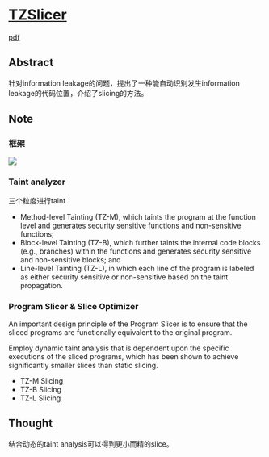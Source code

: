 # [TZSlicer](https://ieeexplore.ieee.org/document/8383886)

[pdf](https://ieeexplore.ieee.org/document/8383886)

## Abstract

针对information leakage的问题，提出了一种能自动识别发生information leakage的代码位置，介绍了slicing的方法。

## Note

### 框架

![](https://i.loli.net/2019/09/25/6EX4aC5GsHflqrO.png)

### Taint analyzer

三个粒度进行taint：

- Method-level Tainting (TZ-M), which taints the program at the function level and generates security sensitive functions and non-sensitive functions;
- Block-level Tainting (TZ-B), which further taints the internal code blocks (e.g., branches) within the functions and generates security sensitive and non-sensitive blocks; and
- Line-level Tainting (TZ-L), in which each line of the program is labeled as either security sensitive or non-sensitive based on the taint propagation.

### Program Slicer & Slice Optimizer

An important design principle of the Program Slicer is to ensure that the sliced programs are functionally equivalent to the original program.

Employ dynamic taint analysis that is dependent upon the specific executions of the sliced programs, which has been shown to achieve significantly smaller slices than static slicing.

- TZ-M Slicing
- TZ-B Slicing
- TZ-L Slicing

## Thought

结合动态的taint analysis可以得到更小而精的slice。